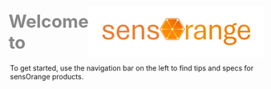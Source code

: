 <div style="display: flex; align-items: center; justify-content: center;">
  <h1 style="margin: 0 0 0 0; font-size: 2.5em; color: #888;">Welcome to</h1>
  <img src="assets/logobig.png" alt="sensOrange" style="width: 350px; vertical-align: middle;">
</div>

To get started, use the navigation bar on the left to find tips and specs for sensOrange products.
